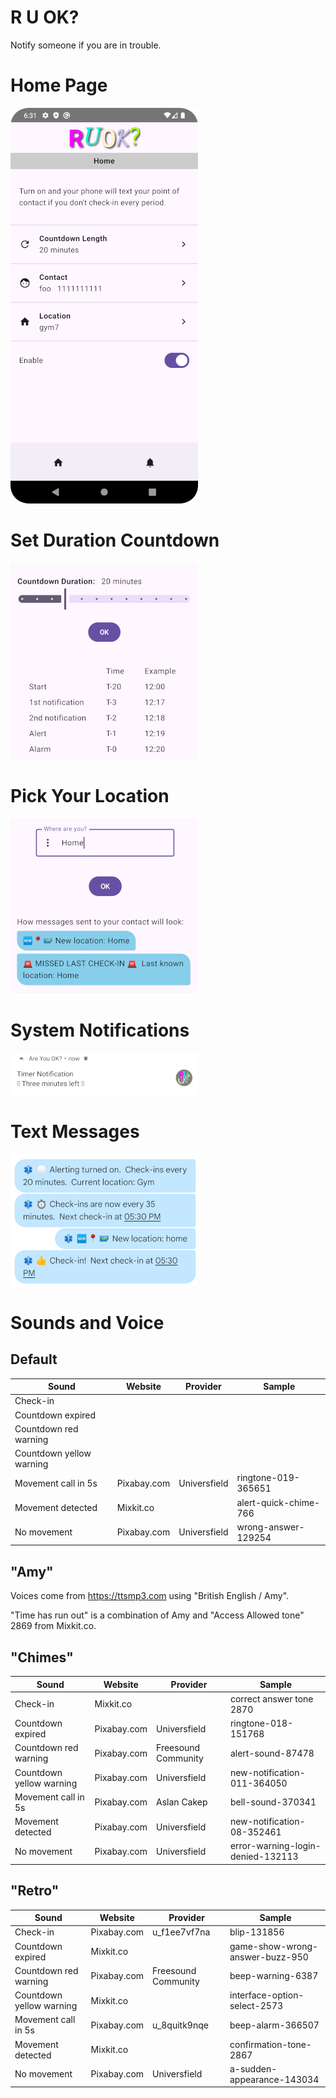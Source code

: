 # R U OK?

Notify someone if you are in trouble.

# Home Page

![home](docs/home.png)

# Set Duration Countdown

![home](docs/duration.png)

# Pick Your Location

![home](docs/location.png)

# System Notifications

![home](docs/notification.png)

# Text Messages

![home](docs/txt_messages.png)


# Sounds and Voice

## Default

| Sound                    | Website     | Provider     | Sample                |
|--------------------------|-------------|--------------|-----------------------|
| Check-in                 |             |              |                       |
| Countdown expired        |             |              |                       |
| Countdown red warning    |             |              |                       |
| Countdown yellow warning |             |              |                       |
| Movement call in 5s      | Pixabay.com | Universfield | ringtone-019-365651   |
| Movement detected        | Mixkit.co   |              | alert-quick-chime-766 |
| No movement              | Pixabay.com | Universfield | wrong-answer-129254   |

## "Amy"

Voices come from https://ttsmp3.com using "British English / Amy".

"Time has run out" is a combination of Amy and "Access Allowed tone" 2869 from Mixkit.co.


## "Chimes"

| Sound                    | Website     | Provider            | Sample                            |
|--------------------------|-------------|---------------------|-----------------------------------|
| Check-in                 | Mixkit.co   |                     | correct answer tone 2870          |
| Countdown expired        | Pixabay.com | Universfield        | ringtone-018-151768               |
| Countdown red warning    | Pixabay.com | Freesound Community | alert-sound-87478                 |
| Countdown yellow warning | Pixabay.com | Universfield        | new-notification-011-364050       |
| Movement call in 5s      | Pixabay.com | Aslan Cakep         | bell-sound-370341                 |
| Movement detected        | Pixabay.com | Universfield        | new-notification-08-352461        |
| No movement              | Pixabay.com | Universfield        | error-warning-login-denied-132113 |

## "Retro"

| Sound                    | Website     | Provider            | Sample                          |
|--------------------------|-------------|---------------------|---------------------------------|
| Check-in                 | Pixabay.com | u_f1ee7vf7na        | blip-131856                     |
| Countdown expired        | Mixkit.co   |                     | game-show-wrong-answer-buzz-950 |
| Countdown red warning    | Pixabay.com | Freesound Community | beep-warning-6387               |
| Countdown yellow warning | Mixkit.co   |                     | interface-option-select-2573    |
| Movement call in 5s      | Pixabay.com | u_8quitk9nqe        | beep-alarm-366507               |
| Movement detected        | Mixkit.co   |                     | confirmation-tone-2867          |
| No movement              | Pixabay.com | Universfield        | a-sudden-appearance-143034      |
